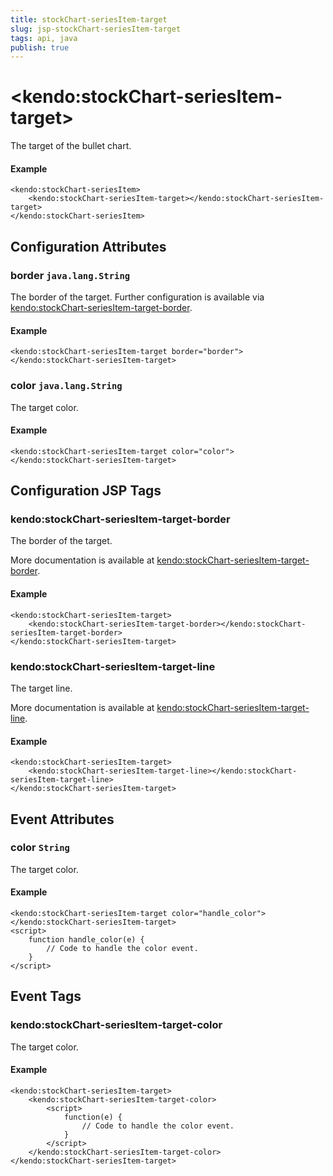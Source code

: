 ```yaml
---
title: stockChart-seriesItem-target
slug: jsp-stockChart-seriesItem-target
tags: api, java
publish: true
---
```


# \<kendo:stockChart-seriesItem-target\>

The target of the bullet chart.

#### Example
    <kendo:stockChart-seriesItem>
        <kendo:stockChart-seriesItem-target></kendo:stockChart-seriesItem-target>
    </kendo:stockChart-seriesItem>

## Configuration Attributes

### border `java.lang.String`

The border of the target. Further configuration is available via [kendo:stockChart-seriesItem-target-border](#kendo-stockChart-seriesItem-target-border). 

#### Example
    <kendo:stockChart-seriesItem-target border="border">
    </kendo:stockChart-seriesItem-target>

### color `java.lang.String`

The target color.

#### Example
    <kendo:stockChart-seriesItem-target color="color">
    </kendo:stockChart-seriesItem-target>


##  Configuration JSP Tags

### kendo:stockChart-seriesItem-target-border

The border of the target.

More documentation is available at [kendo:stockChart-seriesItem-target-border](stockchart/seriesitem-target-border).

#### Example

    <kendo:stockChart-seriesItem-target>
        <kendo:stockChart-seriesItem-target-border></kendo:stockChart-seriesItem-target-border>
    </kendo:stockChart-seriesItem-target>

### kendo:stockChart-seriesItem-target-line

The target line.

More documentation is available at [kendo:stockChart-seriesItem-target-line](stockchart/seriesitem-target-line).

#### Example

    <kendo:stockChart-seriesItem-target>
        <kendo:stockChart-seriesItem-target-line></kendo:stockChart-seriesItem-target-line>
    </kendo:stockChart-seriesItem-target>


## Event Attributes

### color `String`

The target color.


#### Example
    <kendo:stockChart-seriesItem-target color="handle_color">
    </kendo:stockChart-seriesItem-target>
    <script>
        function handle_color(e) {
            // Code to handle the color event.
        }
    </script>

## Event Tags

### kendo:stockChart-seriesItem-target-color

The target color.


#### Example
    <kendo:stockChart-seriesItem-target>
        <kendo:stockChart-seriesItem-target-color>
            <script>
                function(e) {
                    // Code to handle the color event.
                }
            </script>
        </kendo:stockChart-seriesItem-target-color>
    </kendo:stockChart-seriesItem-target>

